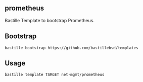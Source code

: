 ## prometheus
Bastille Template to bootstrap Prometheus.

## Bootstrap
```shell
bastille bootstrap https://github.com/bastillebsd/templates
```

## Usage
```shell
bastille template TARGET net-mgmt/prometheus
```
